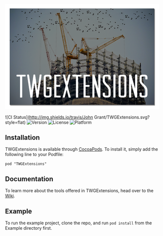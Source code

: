 ![](https://raw.githubusercontent.com/twg/TWGExtensions/develop/doc_assets/twgextensions_header.png?token=AACPslit4fWNS5bcWM1Qw0fek_VTGkNuks5WviGZwA%3D%3D)

![CI Status](http://img.shields.io/travis/John Grant/TWGExtensions.svg?style=flat) ![Version](https://img.shields.io/cocoapods/v/TWGExtensions.svg?style=flat) ![License](https://img.shields.io/cocoapods/l/TWGExtensions.svg?style=flat) ![Platform](https://img.shields.io/cocoapods/p/TWGExtensions.svg?style=flat)

## Installation
TWGExtensions is available through [CocoaPods](http://cocoapods.org). To install
it, simply add the following line to your Podfile:
```
pod "TWGExtensions"
```

## Documentation
To learn more about the tools offered in TWGExtensions, head over to the [Wiki](https://github.com/twg/TWGExtensions/wiki).

## Example
To run the example project, clone the repo, and run `pod install` from the Example directory first.

